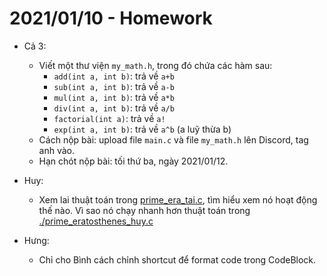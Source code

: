 # 2021/01/10 - Homework

- Cả 3:

  - Viết một thư viện `my_math.h`, trong đó chứa các hàm sau:
    - `add(int a, int b)`: trả về `a+b`
    - `sub(int a, int b)`: trả về `a-b`
    - `mul(int a, int b)`: trả về `a*b`
    - `div(int a, int b)`: trả về `a/b`
    - `factorial(int a)`: trả về `a!`
    - `exp(int a, int b)`: trả về `a^b` (a luỹ thừa b)
  - Cách nộp bài: upload file `main.c` và file `my_math.h` lên Discord, tag anh
    vào.
  - Hạn chót nộp bài: tối thứ ba, ngày 2021/01/12.

- Huy:

  - Xem lai thuật toán trong [prime_era_tai.c](./prime_era_tai.c), tìm hiểu xem
    nó hoạt động thế nào. Vì sao nó chạy nhanh hơn thuật toán trong
    [./prime_eratosthenes_huy.c](./prime_eratosthenes_huy.c)

- Hưng:
  - Chỉ cho Bình cách chỉnh shortcut để format code trong CodeBlock.
